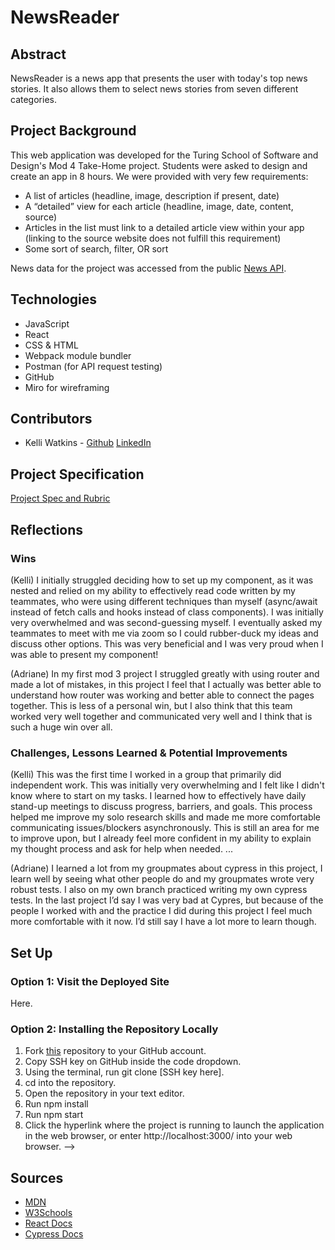 # NewsReader
## Abstract
NewsReader is a news app that presents the user with today's top news stories. It also allows them to select news stories from seven different categories.
## Project Background
This web application was developed for the Turing School of Software and Design's Mod 4 Take-Home project. Students were asked to design and create an app in 8 hours. We were provided with very few requirements: 

- A list of articles (headline, image, description if present, date)
- A “detailed” view for each article (headline, image, date, content, source)
- Articles in the list must link to a detailed article view within your app (linking to the source website does not fulfill this requirement)
- Some sort of search, filter, OR sort

News data for the project was accessed from the public [News API](https://newsapi.org/). 
## Technologies
  - JavaScript
  - React
  - CSS & HTML
  - Webpack module bundler
  - Postman (for API request testing)
  - GitHub
  - Miro for wireframing
## Contributors
  - Kelli Watkins - [Github](https://github.com/klwats) [LinkedIn](https://www.linkedin.com/in/kelli-watkins-1b73418b/)
  
## Project Specification
[Project Spec and Rubric](https://frontend.turing.edu/projects/module-3/stretch.html)
## Reflections
### Wins
(Kelli) I initially struggled deciding how to set up my component, as it was nested and relied on my ability to effectively read code written by my teammates, who were using different techniques than myself (async/await instead of fetch calls and hooks instead of class components). I was initially very overwhelmed and was second-guessing myself. I eventually asked my teammates to meet with me via zoom so I could rubber-duck my ideas and discuss other options. This was very beneficial and I was very proud when I was able to present my component!

(Adriane) In my first mod 3 project I struggled greatly with using router and made a lot of mistakes, in this project I feel that I actually was better able to understand how router was working and better able to connect the pages together. This is less of a personal win, but I also think that this team worked very well together and communicated very well and I think that is such a huge win over all.

### Challenges, Lessons Learned & Potential Improvements
(Kelli) This was the first time I worked in a group that primarily did independent work. This was initially very overwhelming and I felt like I didn't know where to start on my tasks. I learned how to effectively have daily stand-up meetings to discuss progress, barriers, and goals. This process helped me improve my solo research skills and made me more comfortable communicating issues/blockers asynchronously. This is still an area for me to improve upon, but I already feel more confident in my ability to explain my thought process and ask for help when needed.
...

(Adriane) I learned a lot from my groupmates about cypress in this project, I learn well by seeing what other people do and my groupmates wrote very robust tests. I also on my own branch practiced writing my own cypress tests. In the last project I’d say I was very bad at Cypres, but because of the people I worked with and the practice I did during this project I feel much more comfortable with it now. I’d still say I have a lot more to learn though.
## Set Up
### Option 1: Visit the Deployed Site
Here.
### Option 2: Installing the Repository Locally
1. Fork [this](https://github.com/JWFeatherstone/bootleg-barkeep) repository to your GitHub account.
1. Copy SSH key on GitHub inside the code dropdown.
1. Using the terminal, run git clone [SSH key here].
1. cd into the repository.
1. Open the repository in your text editor.
1. Run npm install
1. Run npm start
1. Click the hyperlink where the project is running to launch the application in the web browser, or enter http://localhost:3000/ into your web browser. -->


## Sources
  - [MDN](http://developer.mozilla.org/en-US/)
  - [W3Schools](https://www.w3schools.com/)
  - [React Docs](https://reactjs.org/docs/getting-started.html)
  - [Cypress Docs](https://docs.cypress.io/guides/overview/why-cypress.html)




